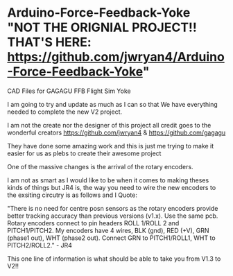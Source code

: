 # Arduino-Force-Feedback-Yoke "NOT THE ORIGNIAL PROJECT!! THAT'S HERE: https://github.com/jwryan4/Arduino-Force-Feedback-Yoke"
CAD Files for GAGAGU FFB Flight Sim Yoke

I am going to try and update as much as I can so that We have everything needed to complete the new V2 project. 

I am not the create nor the designer of this project all credit goes to the wonderful creators https://github.com/jwryan4 & https://github.com/gagagu

They have done some amazing work and this is just me trying to make it easier for us as plebs to create their awesome project


One of the massive changes is the arrival of the rotary encoders. 

I am not as smart as I would like to be when it comes to making theses kinds of things but JR4 is, the way you need to wire the new encoders to the exsiting circutry is as follows and I Quote:

"There is no need for centre posn sensors as the rotary encoders provide better tracking accuracy than previous versions (v1.x). Use the same pcb. Rotary encoders connect to pin headers ROLL 1/ROLL 2 and PITCH1/PITCH2.  My encoders have 4 wires, BLK (gnd), RED (+V), GRN (phase1 out), WHT (phase2 out).  Connect GRN to PITCH1/ROLL1, WHT to PITCH2/ROLL2." - JR4

This one line of information is what should be able to take you from V1.3 to V2!!
